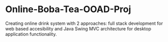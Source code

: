 # Online-Boba-Tea-OOAD-Proj
Creating online drink system with 2 approaches: full stack development for web based accesibility and Java Swing MVC architecture for desktop application functionality.
